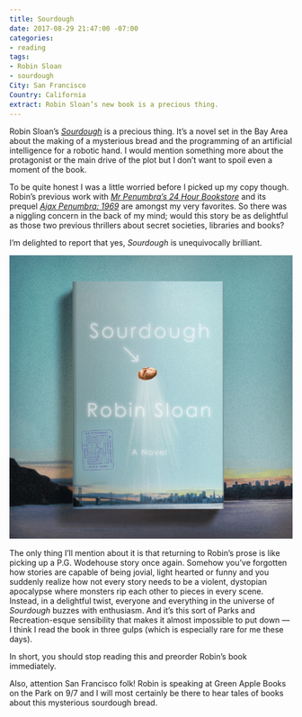 ```yaml
---
title: Sourdough
date: 2017-08-29 21:47:00 -07:00
categories:
- reading
tags:
- Robin Sloan
- sourdough
City: San Francisco
Country: California
extract: Robin Sloan’s new book is a precious thing.
---
```


Robin Sloan’s [_Sourdough_](https://www.robinsloan.com/books/sourdough/) is a precious thing. It’s a novel set in the Bay Area about the making of a mysterious bread and the programming of an artificial intelligence for a robotic hand. I would mention something more about the protagonist or the main drive of the plot but I don’t want to spoil even a moment of the book.

To be quite honest I was a little worried before I picked up my copy though. Robin’s previous work with [_Mr Penumbra’s 24 Hour Bookstore_](https://www.robinsloan.com/books/penumbra/) and its prequel [_Ajax Penumbra: 1969_](https://www.amazon.com/Ajax-Penumbra-1969-Robin-Sloan/dp/1782395172) are amongst my very favorites. So there was a niggling concern in the back of my mind; would this story be as delightful as those two previous thrillers about secret societies, libraries and books?

I’m delighted to report that yes, _Sourdough_ is unequivocally brilliant.

![sourdough-cover-animation.gif](/uploads/sourdough-cover-animation.gif)

The only thing I’ll mention about it is that returning to Robin’s prose is like picking up a P.G. Wodehouse story once again. Somehow you’ve forgotten how stories are capable of being jovial, light hearted or funny and you suddenly realize how not every story needs to be a violent, dystopian apocalypse where monsters rip each other to pieces in every scene. Instead, in a delightful twist, everyone and everything in the universe of _Sourdough_ buzzes with enthusiasm. And it’s this sort of Parks and Recreation-esque sensibility that makes it almost impossible to put down — I think I read the book in three gulps (which is especially rare for me these days).

In short, you should stop reading this and preorder Robin’s book immediately.

Also, attention San Francisco folk! Robin is speaking at Green Apple Books on the Park on 9/7 and I will most certainly be there to hear tales of books about this mysterious sourdough bread.